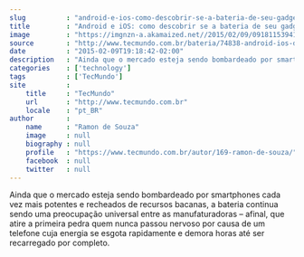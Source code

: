 ```yaml
---
slug          : "android-e-ios-como-descobrir-se-a-bateria-de-seu-gadget-esta-saudavel"
title         : "Android e iOS: como descobrir se a bateria de seu gadget está saudável"
image         : "https://imgnzn-a.akamaized.net//2015/02/09/09181153941165-t1200x480.jpg"
source        : "http://www.tecmundo.com.br/bateria/74838-android-ios-descobrir-bateria-gadget-saudavel.htm"
date          : "2015-02-09T19:18:42-02:00"
description   : "Ainda que o mercado esteja sendo bombardeado por smartphones cada vez mais potentes e recheados de recursos bacanas, a bateria continua sendo uma preocupação universal entre as manufaturadoras – afinal, que atire a primeira pedra quem nunca passou nervoso por causa de um telefone cuja energia se esgota rapidamente e demora horas até ser recarregado por completo."
categories    : ['technology']
tags          : ['TecMundo']
site          :
    title     : "TecMundo"
    url       : "http://www.tecmundo.com.br"
    locale    : "pt_BR"
author        :
    name      : "Ramon de Souza"
    image     : null
    biography : null
    profile   : "https://www.tecmundo.com.br/autor/169-ramon-de-souza/"
    facebook  : null
    twitter   : null
---
```


Ainda que o mercado esteja sendo bombardeado por smartphones cada vez mais potentes e recheados de recursos bacanas, a bateria continua sendo uma preocupação universal entre as manufaturadoras – afinal, que atire a primeira pedra quem nunca passou nervoso por causa de um telefone cuja energia se esgota rapidamente e demora horas até ser recarregado por completo.
